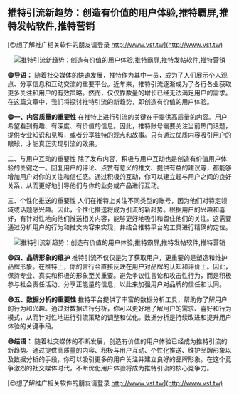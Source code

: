 ## **推特引流新趋势：创造有价值的用户体验,推特霸屏,推特发帖软件,推特营销**

[😍想了解推广相关软件的朋友请登录 http://www.vst.tw](http://www.vst.tw)

 <center><img src="https://vst.tw/MP4/tuiguang/png/6.png" alt="推特引流新趋势：创造有价值的用户体验,推特霸屏,推特发帖软件,推特营销"></center>

**😄导语：**
随着社交媒体的快速发展，推特作为其中一员，成为了人们展示个人观点、分享信息和互动交流的重要平台。近年来，推特引流逐渐成为了各行各业获取更多关注和用户的有效策略。然而，仅仅靠数量的增长已经无法满足用户的需求。在这篇文章中，我们将探讨推特引流的新趋势，即创造有价值的用户体验。

**😄一、内容质量的重要性**
在推特上进行引流的关键在于提供高质量的内容。用户希望看到有趣、有深度、有价值的信息。因此，推特账号需要关注当前热门话题，提供专业知识和见解，或者分享独特的观点和故事。只有通过优质内容吸引用户的眼球，才能真正实现引流的效果。

二、与用户互动的重要性
除了发布内容，积极与用户互动也是创造有价值用户体验的关键之一。回复用户的评论、点赞有意义的推文、提供有益的建议等，都能够增加用户对你的关注和信任感。通过积极的互动，你可以建立起与用户之间的良好关系，从而更好地引导他们与你的业务或产品进行互动。

三、个性化推送的重要性
人们在推特上关注不同类型的账号，因为他们对特定领域或话题感兴趣。因此，个性化推送将成为引流的新趋势。根据用户的兴趣和喜好，有针对性地向他们推送相关内容，能够更好地吸引和留住他们的关注。这需要通过分析用户的行为和推文内容来实现，并结合推特平台的工具进行精确的定位。

 <center><img src="https://vst.tw/MP4/tuiguang/png/6.png" alt="推特引流新趋势：创造有价值的用户体验,推特霸屏,推特发帖软件,推特营销"></center>

**😄四、品牌形象的维护**
推特引流不仅仅是为了获取用户，更重要的是塑造和维护品牌形象。在推特上，你的言行会直接反映在用户对品牌的认知和评价上。因此，保持专业、真实和积极的形象至关重要。避免争议性言论和攻击性行为，而是积极参与社会责任活动、分享正能量的信息，以此来加强用户对品牌的信任和认同。

**😄五、数据分析的重要性**
推特平台提供了丰富的数据分析工具，帮助你了解用户的行为和兴趣。通过对数据进行分析，你可以更好地了解用户的需求、喜好和行为模式，从而针对性地进行引流策略的调整和优化。数据分析是持续改进和提升用户体验的关键手段。

**😄结语：**
随着社交媒体的不断发展，创造有价值的用户体验已经成为推特引流的新趋势。通过提供高质量的内容、积极与用户互动、个性化推送、维护品牌形象以及数据分析的手段，你可以吸引更多的用户关注并建立良好的品牌形象。在这个竞争激烈的社交媒体时代，不断优化用户体验将成为推特引流的核心竞争力。

[😍想了解推广相关软件的朋友请登录 http://www.vst.tw](http://www.vst.tw)



